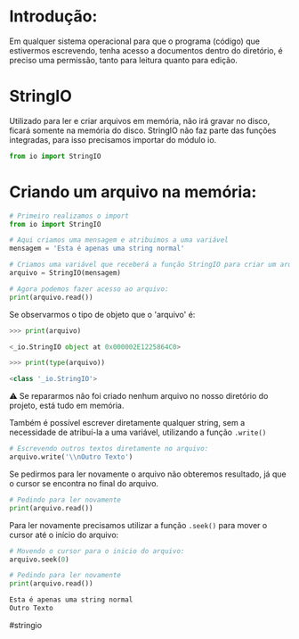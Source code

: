 # Introdução:

Em qualquer sistema operacional para que o programa (código) que estivermos escrevendo, tenha acesso a documentos dentro do diretório, é preciso uma permissão, tanto para leitura quanto para edição.

# StringIO

Utilizado para ler e criar arquivos em memória, não irá gravar no disco, ficará somente na memória do disco. StringIO não faz parte das funções integradas, para isso precisamos importar do módulo io.

```python
from io import StringIO
```

# Criando um arquivo na memória:

```python
# Primeiro realizamos o import
from io import StringIO

# Aqui criamos uma mensagem e atribuimos a uma variável
mensagem = 'Esta é apenas uma string normal'

# Criamos uma variável que receberá a função StringIO para criar um arquivo com a mensagem
arquivo = StringIO(mensagem)

# Agora podemos fazer acesso ao arquivo:
print(arquivo.read())
```

Se observarmos o tipo de objeto que o 'arquivo' é:

```python
>>> print(arquivo)

<_io.StringIO object at 0x000002E1225864C0>

>>> print(type(arquivo))

<class '_io.StringIO'>
```

<aside> ⚠️ Se repararmos não foi criado nenhum arquivo no nosso diretório do projeto, está tudo em memória.

</aside>

Também é possível escrever diretamente qualquer string, sem a necessidade de atribuí-la a uma variável, utilizando a função `.write()`

```python
# Escrevendo outros textos diretamente no arquivo:
arquivo.write('\\nOutro Texto')
```

Se pedirmos para ler novamente o arquivo não obteremos resultado, já que o cursor se encontra no final do arquivo.

```python
# Pedindo para ler novamente
print(arquivo.read())
```

Para ler novamente precisamos utilizar a função `.seek()` para mover o cursor até o início do arquivo:

```python
# Movendo o cursor para o inicio do arquivo:
arquivo.seek(0)

# Pedindo para ler novamente
print(arquivo.read())

Esta é apenas uma string normal
Outro Texto
```

#stringio

